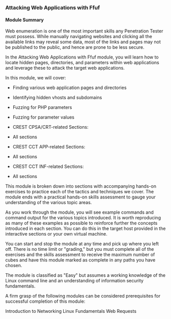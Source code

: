 ### Attacking Web Applications with Ffuf

#### Module Summary
Web enumeration is one of the most important skills any Penetration Tester must possess. While manually navigating websites and clicking all the available links may reveal some data, most of the links and pages may not be published to the public, and hence are prone to be less secure.

In the Attacking Web Applications with Ffuf module, you will learn how to locate hidden pages, directories, and parameters within web applications and leverage these to attack the target web applications.

In this module, we will cover:

* Finding various web application pages and directories
* Identifying hidden vhosts and subdomains
* Fuzzing for PHP parameters
* Fuzzing for parameter values

* CREST CPSA/CRT-related Sections:
 - All sections
* CREST CCT APP-related Sections:
 - All sections
* CREST CCT INF-related Sections:
 - All sections

This module is broken down into sections with accompanying hands-on exercises to practice each of the tactics and techniques we cover. The module ends with a practical hands-on skills assessment to gauge your understanding of the various topic areas.

As you work through the module, you will see example commands and command output for the various topics introduced. It is worth reproducing as many of these examples as possible to reinforce further the concepts introduced in each section. You can do this in the target host provided in the interactive sections or your own virtual machine.

You can start and stop the module at any time and pick up where you left off. There is no time limit or "grading," but you must complete all of the exercises and the skills assessment to receive the maximum number of cubes and have this module marked as complete in any paths you have chosen.

The module is classified as "Easy" but assumes a working knowledge of the Linux command line and an understanding of information security fundamentals.

A firm grasp of the following modules can be considered prerequisites for successful completion of this module:

Introduction to Networking
Linux Fundamentals
Web Requests